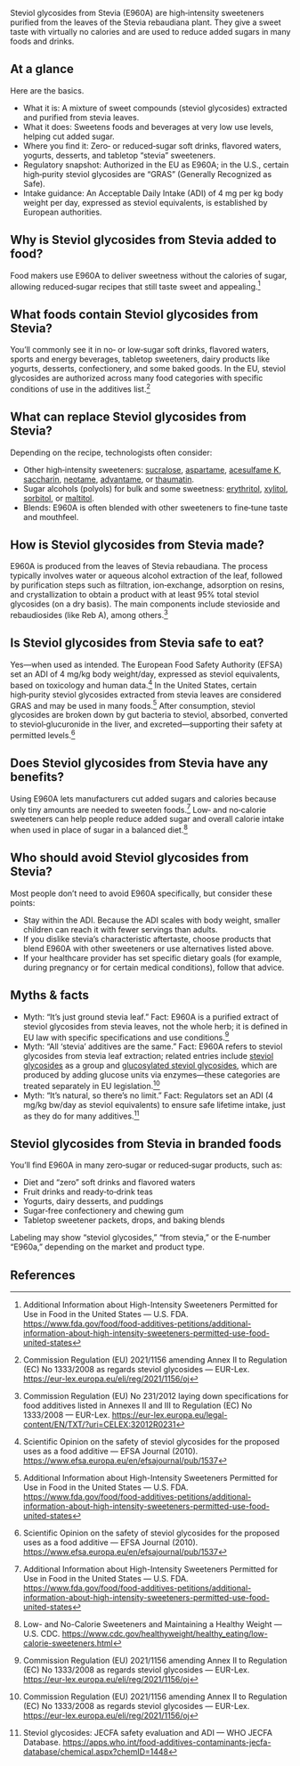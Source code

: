 Steviol glycosides from Stevia (E960A) are high‑intensity sweeteners purified from the leaves of the Stevia rebaudiana plant. They give a sweet taste with virtually no calories and are used to reduce added sugars in many foods and drinks.

<!--more-->

## At a glance
Here are the basics.
- What it is: A mixture of sweet compounds (steviol glycosides) extracted and purified from stevia leaves.
- What it does: Sweetens foods and beverages at very low use levels, helping cut added sugar.
- Where you find it: Zero‑ or reduced‑sugar soft drinks, flavored waters, yogurts, desserts, and tabletop “stevia” sweeteners.
- Regulatory snapshot: Authorized in the EU as E960A; in the U.S., certain high‑purity steviol glycosides are “GRAS” (Generally Recognized as Safe).
- Intake guidance: An Acceptable Daily Intake (ADI) of 4 mg per kg body weight per day, expressed as steviol equivalents, is established by European authorities.

## Why is Steviol glycosides from Stevia added to food?
Food makers use E960A to deliver sweetness without the calories of sugar, allowing reduced‑sugar recipes that still taste sweet and appealing.[^1]

## What foods contain Steviol glycosides from Stevia?
You’ll commonly see it in no‑ or low‑sugar soft drinks, flavored waters, sports and energy beverages, tabletop sweeteners, dairy products like yogurts, desserts, confectionery, and some baked goods. In the EU, steviol glycosides are authorized across many food categories with specific conditions of use in the additives list.[^2]

## What can replace Steviol glycosides from Stevia?
Depending on the recipe, technologists often consider:
- Other high‑intensity sweeteners: [sucralose](/e955-sucralose), [aspartame](/e951-aspartame), [acesulfame K](/e950-acesulfame-k), [saccharin](/e954-saccharin-and-its-salts), [neotame](/e961-neotame), [advantame](/e969-advantame), or [thaumatin](/e957-thaumatin).
- Sugar alcohols (polyols) for bulk and some sweetness: [erythritol](/e968-erythritol), [xylitol](/e967-xylitol), [sorbitol](/e420-sorbitol), or [maltitol](/e965-maltitol).
- Blends: E960A is often blended with other sweeteners to fine‑tune taste and mouthfeel.

## How is Steviol glycosides from Stevia made?
E960A is produced from the leaves of Stevia rebaudiana. The process typically involves water or aqueous alcohol extraction of the leaf, followed by purification steps such as filtration, ion‑exchange, adsorption on resins, and crystallization to obtain a product with at least 95% total steviol glycosides (on a dry basis). The main components include stevioside and rebaudiosides (like Reb A), among others.[^3]

## Is Steviol glycosides from Stevia safe to eat?
Yes—when used as intended. The European Food Safety Authority (EFSA) set an ADI of 4 mg/kg body weight/day, expressed as steviol equivalents, based on toxicology and human data.[^4] In the United States, certain high‑purity steviol glycosides extracted from stevia leaves are considered GRAS and may be used in many foods.[^1] After consumption, steviol glycosides are broken down by gut bacteria to steviol, absorbed, converted to steviol‑glucuronide in the liver, and excreted—supporting their safety at permitted levels.[^4]

## Does Steviol glycosides from Stevia have any benefits?
Using E960A lets manufacturers cut added sugars and calories because only tiny amounts are needed to sweeten foods.[^1] Low‑ and no‑calorie sweeteners can help people reduce added sugar and overall calorie intake when used in place of sugar in a balanced diet.[^5]

## Who should avoid Steviol glycosides from Stevia?
Most people don’t need to avoid E960A specifically, but consider these points:
- Stay within the ADI. Because the ADI scales with body weight, smaller children can reach it with fewer servings than adults.
- If you dislike stevia’s characteristic aftertaste, choose products that blend E960A with other sweeteners or use alternatives listed above.
- If your healthcare provider has set specific dietary goals (for example, during pregnancy or for certain medical conditions), follow that advice.

## Myths & facts
- Myth: “It’s just ground stevia leaf.” Fact: E960A is a purified extract of steviol glycosides from stevia leaves, not the whole herb; it is defined in EU law with specific specifications and use conditions.[^2]
- Myth: “All ‘stevia’ additives are the same.” Fact: E960A refers to steviol glycosides from stevia leaf extraction; related entries include [steviol glycosides](/e960-steviol-glycosides) as a group and [glucosylated steviol glycosides](/e960d-glucosylated-steviol-glycosides), which are produced by adding glucose units via enzymes—these categories are treated separately in EU legislation.[^2]
- Myth: “It’s natural, so there’s no limit.” Fact: Regulators set an ADI (4 mg/kg bw/day as steviol equivalents) to ensure safe lifetime intake, just as they do for many additives.[^6]

## Steviol glycosides from Stevia in branded foods
You’ll find E960A in many zero‑sugar or reduced‑sugar products, such as:
- Diet and “zero” soft drinks and flavored waters
- Fruit drinks and ready‑to‑drink teas
- Yogurts, dairy desserts, and puddings
- Sugar‑free confectionery and chewing gum
- Tabletop sweetener packets, drops, and baking blends

Labeling may show “steviol glycosides,” “from stevia,” or the E‑number “E960a,” depending on the market and product type.

## References
[^1]: Additional Information about High-Intensity Sweeteners Permitted for Use in Food in the United States — U.S. FDA. https://www.fda.gov/food/food-additives-petitions/additional-information-about-high-intensity-sweeteners-permitted-use-food-united-states
[^2]: Commission Regulation (EU) 2021/1156 amending Annex II to Regulation (EC) No 1333/2008 as regards steviol glycosides — EUR-Lex. https://eur-lex.europa.eu/eli/reg/2021/1156/oj
[^3]: Commission Regulation (EU) No 231/2012 laying down specifications for food additives listed in Annexes II and III to Regulation (EC) No 1333/2008 — EUR-Lex. https://eur-lex.europa.eu/legal-content/EN/TXT/?uri=CELEX:32012R0231
[^4]: Scientific Opinion on the safety of steviol glycosides for the proposed uses as a food additive — EFSA Journal (2010). https://www.efsa.europa.eu/en/efsajournal/pub/1537
[^5]: Low- and No-Calorie Sweeteners and Maintaining a Healthy Weight — U.S. CDC. https://www.cdc.gov/healthyweight/healthy_eating/low-calorie-sweeteners.html
[^6]: Steviol glycosides: JECFA safety evaluation and ADI — WHO JECFA Database. https://apps.who.int/food-additives-contaminants-jecfa-database/chemical.aspx?chemID=1448
